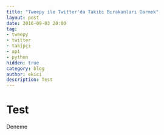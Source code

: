 ```yaml
---
title: "Tweepy ile Twitter'da Takibi Bırakanları Görmek"
layout: post
date: 2016-09-03 20:00
tag:
- tweepy
- twitter
- takipçi
- api
- python
hidden: true
category: blog
author: ekici
description: Test
---
```


# Test
Deneme
